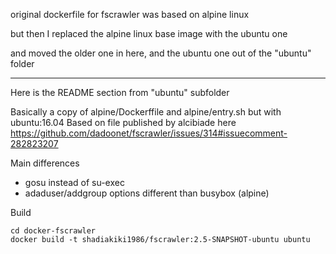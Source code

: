 original dockerfile for fscrawler was based on alpine linux

but then I replaced the alpine linux base image with the ubuntu one

and moved the older one in here, and the ubuntu one out of the "ubuntu" folder

----------------------------

Here is the README section from "ubuntu" subfolder

Basically a copy of alpine/Dockerffile and alpine/entry.sh but with ubuntu:16.04
Based on file published by  alcibiade here
https://github.com/dadoonet/fscrawler/issues/314#issuecomment-282823207

Main differences
- gosu instead of su-exec
- adaduser/addgroup options different than busybox (alpine)

Build
```
cd docker-fscrawler
docker build -t shadiakiki1986/fscrawler:2.5-SNAPSHOT-ubuntu ubuntu
```
